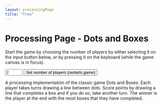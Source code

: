 ```yaml
---
layout: processingPage
title: "Tree"
---
```

<script type="text/javascript">
    function setPlayers(id) {
        var pjs = Processing.getInstanceById(id);
        var players = document.getElementById('players').value;
        pjs.startGame(players);
    }
</script>

<h1>Processing Page - Dots and Boxes</h1>

<p>Start the game by choosing the number of players by either selecting it on the input button below, or by pressing it on the keyboard (while the game canvas is in focus).</p>

<canvas id="sketch" data-processing-sources="boxes.pde"></canvas>

<p>
    <input type="number" value="2" id="players" min="2" max="12"/>     <button onclick="setPlayers('sketch')">Set number of players (restarts game)</button>
</p>

<p>A processing implementation of the classic game Dots and Boxes. Each player takes turns drawing a line between dots. Score points by drawing a line that completes a box and if you do so, take another turn. The winner is the player at the end with the most boxes that they have completed.</p>
